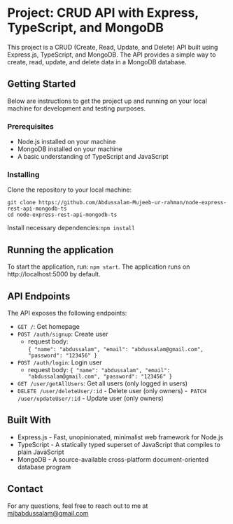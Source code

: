 # Project: CRUD API with Express, TypeScript, and MongoDB
This project is a CRUD (Create, Read, Update, and Delete) API built using Express.js, TypeScript, and MongoDB. The API provides a simple way to create, read, update, and delete data in a MongoDB database.

## Getting Started

Below are instructions to get the project up and running on your local machine for development and testing purposes.

### Prerequisites

- Node.js installed on your machine
- MongoDB installed on your machine
- A basic understanding of TypeScript and JavaScript

### Installing

Clone the repository to your local machine:
```
git clone https://github.com/Abdussalam-Mujeeb-ur-rahman/node-express-rest-api-mongodb-ts
cd node-express-rest-api-mongodb-ts

```

Install necessary dependencies:`npm install`

## Running the application
To start the application, run: `npm start`.
The application runs on http://localhost:5000 by default.

## API Endpoints
The API exposes the following endpoints:
- `GET /`: Get homepage
- `POST /auth/signup`: Create user
   - request body:  
   `
{
  "name": "abdussalam",
  "email": "abdussalam@gmail.com",
  "password": "123456"
} 
`
- `POST /auth/login`: Login user
   - request body: 
   `
   {
  "name": "abdussalam",
  "email": "abdussalam@gmail.com",
  "password": "123456"
}
`
- `GET /user/getAllUsers`: Get all users (only logged in users)
- `DELETE /user/deleteUser/:id` - Delete user (only owners)
-` PATCH /user/updateUser/:id` - Update user (only owners)

## Built With

- Express.js - Fast, unopinionated, minimalist web framework for Node.js
- TypeScript - A statically typed superset of JavaScript that compiles to plain JavaScript
- MongoDB - A source-available cross-platform document-oriented database program

## Contact

For any questions, feel free to reach out to me at mjbabdussalam@gmail.com